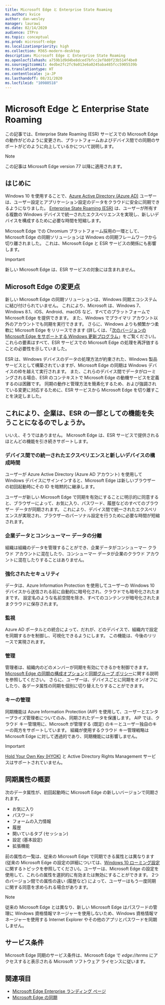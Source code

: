 ```yaml
---
title: Microsoft Edge と Enterprise State Roaming
ms.author: kvice
author: dan-wesley
manager: laurawi
ms.date: 02/14/2020
audience: ITPro
ms.topic: conceptual
ms.prod: microsoft-edge
ms.localizationpriority: high
ms.collection: M365-modern-desktop
description: Microsoft Edge と Enterprise State Roaming
ms.openlocfilehash: a759b1d9d4be8dced7bfcc2ef8d0f23b514f4be0
ms.sourcegitcommit: 4edbe2fc2fc9a013e6a0245aba485fcc5905539b
ms.translationtype: HT
ms.contentlocale: ja-JP
ms.lasthandoff: 08/31/2020
ms.locfileid: "10980518"
---
```

# Microsoft Edge と Enterprise State Roaming

この記事では、Enterprise State Roaming (ESR) サービスでの Microsoft Edge の動作がどのように変更され、プラットフォームおよびデバイス間での同期のサポートがどのように向上しているかについて説明します。

> [!NOTE]
> この記事は Microsoft Edge version 77 以降に適用されます。

## はじめに

Windows 10 を使用することで、[Azure Active Directory (Azure AD)](https://docs.microsoft.com/azure/active-directory/fundamentals/active-directory-whatis) ユーザーは、ユーザー設定とアプリケーション設定のデータをクラウドに安全に同期できるようになりました。 [Enterprise State Roaming (ESR)](https://docs.microsoft.com/azure/active-directory/devices/enterprise-state-roaming-overview) は、ユーザーが所有する複数の Windows デバイスで統一されたエクスペリエンスを実現し、新しいデバイスを構成するために必要な時間を短縮します。

Microsoft Edge での Chromium プラットフォーム採用の一環として、Microsoft Edge の同期ソリューションは Windows の同期フレームワークから切り離されました。 これは、Microsoft Edge と ESR サービスの関係にも影響します。

> [!IMPORTANT]
> 新しい Microsoft Edge は、ESR サービスの対象には含まれません。

## Microsoft Edge の変更点

新しい Microsoft Edge の同期ソリューションは、Windows 同期エコシステムに結び付けられていません。 これにより、Microsoft は、Windows 7、Windows 8.1、iOS、Android、macOS など、すべてのプラットフォームで Microsoft Edge を提供できます。 また、Windows でプライマリ アカウント以外のアカウントでも同期を実行できます。 さらに、Windows よりも頻繁かつ柔軟に Microsoft Edge をリリースできます  (詳しくは、「[次のバージョンの Microsoft Edge をサポートする Windows 更新プログラム](microsoft-edge-sysupdate-windows-updates.md)」をご覧ください)。 これらの要素はすべて、ESR サービスでの Microsoft Edge の処理を再評価することの必要性を示していました。

ESR は、Windows デバイスのデータの処理方法が約束された、Windows 製品サービスとして構築されていますが、Microsoft Edge の同期は Windows デバイスの枠を越えて実行されます。 また、これらのデバイス間でデータがローミングされる場合、ESR のコンテキストで Microsoft Edge の動機サービスを定義するのは困難です。 同期の動作と管理方法を簡素化するため、および強調されている変更に対応するために、ESR サービスから Microsoft Edge を切り離すことを決定しました。

## これにより、企業は、ESR の一部としての機能を失うことになるのでしょうか。

いいえ、そうではありません。 Microsoft Edge は、ESR サービスで提供されるほとんどの機能を引き続きサポートします。

### デバイス間での統一されたエクスペリエンスと新しいデバイスの構成時間

ユーザーが Azure Active Directory (Azure AD アカウント) を使用して Windows デバイスにサインインすると、Microsoft Edge は新しいブラウザーの初回起動時にその ID を暗黙的に継承します。

ユーザーが新しい Microsoft Edge で同期を有効にすることに明示的に同意すると、ブラウザーによって、お気に入り、パスワード、履歴などのすべてのブラウザー データが同期されます。 これにより、デバイス間で統一されたエクスペリエンスが実現され、ブラウザーのパーソナル設定を行うために必要な時間が短縮されます。

### 企業データとコンシューマー データの分離

組織は組織のデータを管理することができ、企業データがコンシューマー クラウド アカウントに混在したり、コンシューマー データが企業のクラウド アカウントに混在したりすることはありません。

### 強化されたセキュリティ

データは、Azure Information Protection を使用してユーザーの Windows 10 デバイスから送信される前に自動的に暗号化され、クラウドでも暗号化されたままです。 設定名のような名前空間を除き、すべてのコンテンツが暗号化されたままクラウドに保存されます。

### 監視

Azure AD ポータルとの統合によって、だれが、どのデバイスで、組織内で設定を同期するかを制御し、可視化できるようにします。 この機能は、今後のリリースで実現されます。

### 管理

管理者は、組織内のどのメンバーが同期を有効にできるかを制御できます。[Microsoft Edge の同期の構成オプション](microsoft-edge-enterprise-sync.md#configuration-options-for-microsoft-edge-sync)と[同期グループ ポリシー](microsoft-edge-enterprise-sync.md#sync-group-policies)に関する説明を参照してください。 さらに、ユーザーは、デバイスごとに同期をオン/オフにしたり、各データ属性の同期を個別に切り替えたりすることができます。

### キーの管理

同期機能は Azure Information Protection (AIP) を使用して、ユーザーとエンタープライズ管理者についてのみ、同期されたデータを保護します。 AIP では、クラウド キー管理用に、Microsoft が管理する (既定) のキーとユーザー独自のキーの両方をサポートしています。 組織が使用するクラウド キー管理戦略は Microsoft Edge に対して透過的であり、同期機能には影響しません。

> [!IMPORTANT]
> [Hold Your Own Key (HYOK)](https://docs.microsoft.com/azure/information-protection/configure-adrms-restrictions) と Active Directory Rights Management サービスはサポートされていません。

## 同期属性の概要

次のデータ属性が、初回起動時に Microsoft Edge の新しいバージョンで同期されます。

- お気に入り
- パスワード
- フォームの入力情報
- 履歴
- 開いているタブ (セッション)
- 設定 (基本設定)
- 拡張機能

前の属性の一覧は、従来の Microsoft Edge で同期できる属性とは異なります  (従来の Microsoft Edge の設定の詳細については、[Windows 10 ローミング設定](https://docs.microsoft.com/azure/active-directory/devices/enterprise-state-roaming-windows-settings-reference)に関するトピックを参照してください)。ユーザーは、Microsoft Edge の設定を使用して、これらの属性を選択的に有効または無効にすることができます。 2つのバージョン間での属性の違い (履歴など) によって、ユーザーはもう一度同期に関する同意を求められる場合があります。

> [!NOTE]
> 従来の Microsoft Edge とは異なり、新しい Microsoft Edge はパスワードの管理に Windows 資格情報マネージャーを使用しないため、Windows 資格情報マネージャーを使用する Internet Explorer やその他のアプリとパスワードを同期しません。

## サービス条件

Microsoft Edge 同期のサービス条件は、Microsoft Edge で *edge://terms* にアクセスすると表示される Microsoft ソフトウェア ライセンスに従います。

## 関連項目

- [Microsoft Edge Enterprise ランディング ページ](https://aka.ms/EdgeEnterprise)
- [Microsoft Edge の同期](microsoft-edge-enterprise-sync.md)